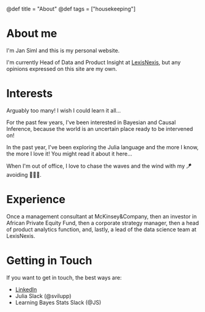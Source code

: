 @def title = "About"
@def tags = ["housekeeping"]

# About me

I'm Jan Siml and this is my personal website.

I'm currently Head of Data and Product Insight at [LexisNexis](https://lexisnexis.com/), but any opinions expressed on this site are my own.

# Interests
Arguably too many! I wish I could learn it all...

For the past few years, I've been interested in Bayesian and Causal Inference, because the world is an uncertain place ready to be intervened on!

In the past year, I've been exploring the Julia language and the more I know, the more I love it! You might read it about it here...

When I'm out of office, I love to chase the waves and the wind with my :kite: avoiding :shark::shark::shark:.

# Experience
Once a management consultant at McKinsey&Company, then an investor in African Private Equity Fund, then a corporate strategy manager, then a head of product analytics function, and, lastly, a lead of the data science team at LexisNexis.

# Getting in Touch
If you want to get in touch, the best ways are:
- [LinkedIn](https://www.linkedin.com/in/jan-siml-360a3858/)
- Julia Slack (@svilupp)
- Learning Bayes Stats Slack (@JS)
